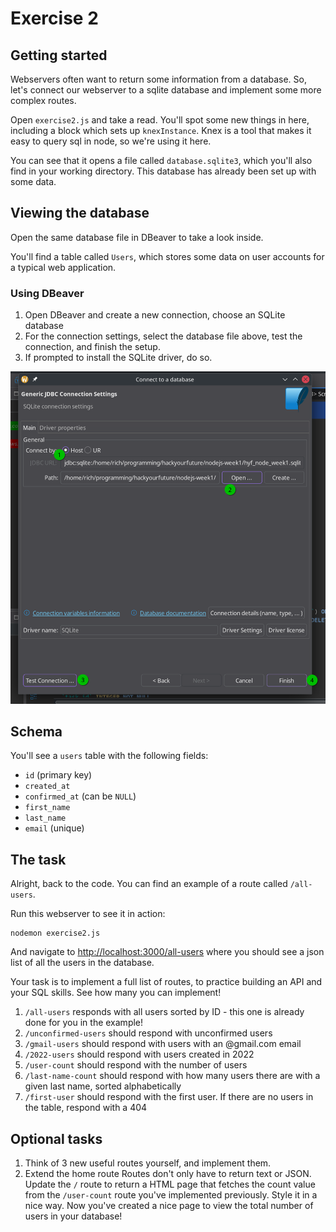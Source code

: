 # Exercise 2

## Getting started

Webservers often want to return some information from a database. So, let's connect our webserver to a sqlite database and implement some more complex routes.

Open `exercise2.js` and take a read. You'll spot some new things in here, including a block which sets up `knexInstance`. Knex is a tool that makes it easy to query sql in node, so we're using it here.

You can see that it opens a file called `database.sqlite3`, which you'll also find in your working directory. This database has already been set up with some data.

## Viewing the database
Open the same database file in DBeaver to take a look inside.

You'll find a table called `Users`, which stores some data on user accounts for a typical web application.

### Using DBeaver

1. Open DBeaver and create a new connection, choose an SQLite database
2. For the connection settings, select the database file above, test the connection, and finish the setup.
3. If prompted to install the SQLite driver, do so.

<img src="../assets/database-connection.png" alt="DBeaver SQLite connection" width="600">

## Schema

You'll see a `users` table with the following fields:

- `id` (primary key)
- `created_at`
- `confirmed_at` (can be `NULL`)
- `first_name`
- `last_name`
- `email` (unique)

## The task

Alright, back to the code. You can find an example of a route called `/all-users`. 

Run this webserver to see it in action:

```shell
nodemon exercise2.js
```

And navigate to <http://localhost:3000/all-users> where you should see a json list of all the users in the database.

Your task is to implement a full list of routes, to practice building an API and your SQL skills. See how many you can implement!

1. `/all-users` responds with all users sorted by ID - this one is already done for you in the example!
2. `/unconfirmed-users` should respond with unconfirmed users
3. `/gmail-users` should respond with users with an @gmail.com email
4. `/2022-users` should respond with users created in 2022
5. `/user-count` should respond with the number of users
6. `/last-name-count` should respond with how many users there are with a given last name, sorted alphabetically
7. `/first-user` should respond with the first user. If there are no users in the table, respond with a 404

## Optional tasks
1. Think of 3 new useful routes yourself, and implement them.
2. Extend the home route
   Routes don't only have to return text or JSON. Update the `/` route to return a HTML page that fetches the count value from the `/user-count` route you've implemented previously. Style it in a nice way. Now you've created a nice page to view the total number of users in your database!